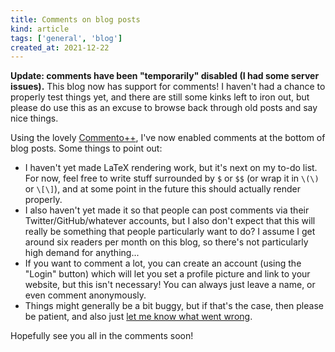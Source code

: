 ```yaml
---
title: Comments on blog posts
kind: article
tags: ['general', 'blog']
created_at: 2021-12-22
---
```


**Update: comments have been "temporarily" disabled (I had some server issues).**
This blog now has support for comments! I haven't had a chance to properly test things yet, and there are still some kinks left to iron out, but please do use this as an excuse to browse back through old posts and say nice things.

<!-- more -->

Using the lovely [Commento++](https://github.com/souramoo/commentoplusplus#how-is-this-different-to-the-original-commento), I've now enabled comments at the bottom of blog posts. Some things to point out:

- I haven't yet made LaTeX rendering work, but it's next on my to-do list. For now, feel free to write stuff surrounded by `$` or `$$` (or wrap it in `\(\)` or `\[\]`), and at some point in the future this should actually render properly.
- I also haven't yet made it so that people can post comments via their Twitter/GitHub/whatever accounts, but I also don't expect that this will really be something that people particularly want to do? I assume I get around six readers per month on this blog, so there's not particularly high demand for anything...
- If you want to comment a lot, you can create an account (using the "Login" button) which will let you set a profile picture and link to your website, but this isn't necessary! You can always just leave a name, or even comment anonymously.
- Things might generally be a bit buggy, but if that's the case, then please be patient, and also just <a href="mailto:tim.hosgood@posteo.net">let me know what went wrong</a>.

Hopefully see you all in the comments soon!
